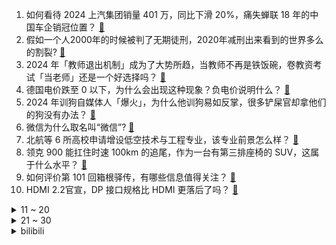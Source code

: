 1. 如何看待 2024 上汽集团销量 401 万，同比下滑 20%，痛失蝉联 18 年的中国车企销冠位置？ [:link:](https://www.zhihu.com/question/8442831125)
2. 假如一个人2000年的时候被判了无期徒刑，2020年减刑出来看到的世界多么的割裂? [:link:](https://www.zhihu.com/question/8266618208)
3. 2024 年「教师退出机制」成为了大势所趋，当教师不再是铁饭碗，卷教资考试「当老师」还是一个好选择吗？ [:link:](https://www.zhihu.com/question/8535187820)
4. 德国电价跌至 0 以下，为什么会出现这种现象？负电价说明什么？ [:link:](https://www.zhihu.com/question/8616317738)
5. 2024 年训狗自媒体人「爆火」，为什么他训狗易如反掌，很多铲屎官却拿他们的狗没有办法？ [:link:](https://www.zhihu.com/question/6844097120)
6. 微信为什么取名叫“微信”? [:link:](https://www.zhihu.com/question/21729048)
7. 北航等 6 所高校申请增设低空技术与工程专业，该专业前景怎么样？ [:link:](https://www.zhihu.com/question/8298528656)
8. 领克 900 能扛住时速 100km 的追尾，作为一台有第三排座椅的 SUV，这属于什么水平？ [:link:](https://www.zhihu.com/question/8630472800)
9. 如何评价第 101 回箱根驿传，有哪些信息值得关注？ [:link:](https://www.zhihu.com/question/8515237179)
10. HDMI 2.2官宣，DP 接口规格比 HDMI 更落后了吗？ [:link:](https://www.zhihu.com/question/8537991988)
<details>
<summary>11 ~ 20</summary>

11. 为啥年轻人都不愿意送外卖了？ [:link:](https://www.zhihu.com/question/8489181499)
12. 如何看待三位女生花 6.5 元去哈尔滨早饭摊吃 2 小时饭被撵，事后依依不饶要求店主道歉？ [:link:](https://www.zhihu.com/question/8547979881)
13. 如何看待「五分钟看完电影」系列？ [:link:](https://www.zhihu.com/question/61313877)
14. 网约护士流行，有人 4 年接了 3000 单，流行背后有哪些原因？未来发展趋势如何？ [:link:](https://www.zhihu.com/question/8448651433)
15. 如何看待韩国公调处因对峙持续，停止执行对尹锡悦的逮捕令？尹锡悦如此对抗法律程序的行为会给他带来什么？ [:link:](https://www.zhihu.com/question/8595217556)
16. 妈妈将打孩子视频发到班级群，喊话「以后不要给她留堂」，崩溃的妈，受伤的娃，无奈的老师，问题到底出在哪？ [:link:](https://www.zhihu.com/question/8425015279)
17. 为什么港币上印着渣打和汇丰的名字? [:link:](https://www.zhihu.com/question/622711945)
18. 《狂飙》泰叔为什么被轻易架空? [:link:](https://www.zhihu.com/question/582884066)
19. 1 月 1 日我国存量房贷利率再度大幅下调，释放了怎样的经济信号？2025 年房贷政策会如何变化？ [:link:](https://www.zhihu.com/question/8519684913)
20. 现阶段你会买电车还是油车？ [:link:](https://www.zhihu.com/question/1924636440)
</details>
<details>
<summary>21 ~ 30</summary>

21. 都说美国去工业化了，那美国人都做什么工作啊? [:link:](https://www.zhihu.com/question/641603330)
22. 刘强东再给老家村民发钱，最高 10000 元，如何看待此事？ [:link:](https://www.zhihu.com/question/8528739933)
23. 胖东来公布员工结婚执行标准，不允许收取或支付彩礼嫁妆，不允许索要父母积蓄买房买车，如何看待这一标准？ [:link:](https://www.zhihu.com/question/8612317214)
24. 如果你是刘璋，在三国时期如何操作才能既拒张鲁又不被刘备所吞? [:link:](https://www.zhihu.com/question/3094518992)
25. 在摄影中，技术真的可以弥补设备的不足吗? [:link:](https://www.zhihu.com/question/7209341261)
26. 2025 年你准备开启一场怎样的亲子旅行，让娃更好地看看外面的世界？ [:link:](https://www.zhihu.com/question/7176271546)
27. 国际乒联成立工作组解决球员关切，球员关切的核心问题是什么？工作组的调查会带来哪些影响？ [:link:](https://www.zhihu.com/question/8626032099)
28. 如何评价鸿蒙NEXT的卓易通？ [:link:](https://www.zhihu.com/question/6499113434)
29. 如何评价2025八省联考数学多选最后一题？ [:link:](https://www.zhihu.com/question/8618460195)
30. 众多网友表示，周三放假让他们周末都没有出现以往的 emo 情绪，为什么只多休一天就能缓解焦虑情绪？ [:link:](https://www.zhihu.com/question/8577468131)
</details><details>
<summary>bilibili</summary>

</details>